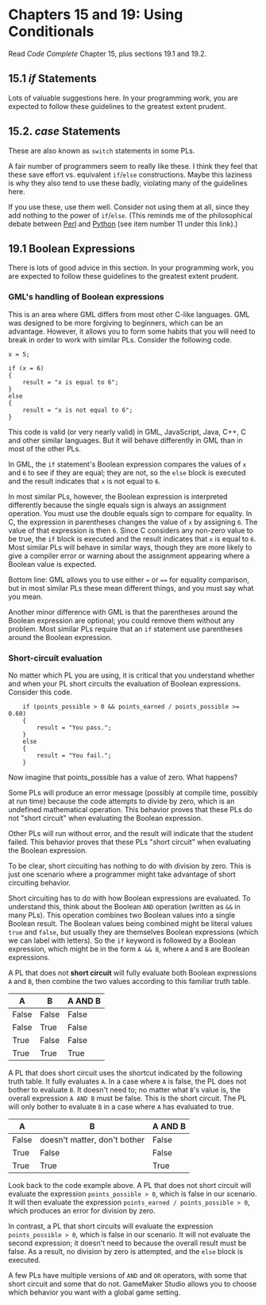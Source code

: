 # Chapters 15 and 19: Using Conditionals

Read *Code Complete* Chapter 15, plus sections 19.1 and 19.2.

## 15.1 *if* Statements

Lots of valuable suggestions here. In your programming work, you are expected to follow these guidelines to the greatest extent prudent.

## 15.2. *case* Statements

These are also known as `switch` statements in some PLs.

A fair number of programmers seem to really like these. I think they feel that these save effort vs. equivalent `if`/`else` constructions. Maybe this laziness is why they also tend to use these badly, violating many of the guidelines here.

If you use these, use them well. Consider not using them at all, since they add nothing to the power of  `if`/`else`. (This reminds me of the philosophical debate between [Perl](http://c2.com/cgi/wiki?ThereIsMoreThanOneWayToDoIt) and [Python](http://c2.com/cgi/wiki?PythonPhilosophy) (see item number 11 under this link).)

## 19.1 Boolean Expressions

There is lots of good advice in this section. In your programming work, you are expected to follow these guidelines to the greatest extent prudent.

### GML's handling of Boolean expressions

This is an area where GML differs from most other C-like languages. GML was designed to be more forgiving to beginners, which can be an advantage. However, it allows you to form some habits that you will need to break in order to work with similar PLs. Consider the following code.

```
x = 5;

if (x = 6)
{
    result = "x is equal to 6";
}
else
{
    result = "x is not equal to 6";
}

```

This code is valid (or very nearly valid) in GML, JavaScript, Java, C++, C and other similar languages. But it will behave differently in GML than in most of the other PLs.

In GML, the `if` statement's Boolean expression compares the values of `x` and `6` to see if they are equal; they are not, so the `else` block is executed and the result indicates that `x` is not equal to `6`.

In most similar PLs, however, the Boolean expression is interpreted differently because the single equals sign is always an assignment operation. You must use the double equals sign to compare for equality. In C, the expression in parentheses changes the value of `x` by assigning `6`. The value of that expression is then `6`. Since C considers any non-zero value to be true, the `if` block is executed and the result indicates that `x` is equal to `6`. Most similar PLs will behave in similar ways, though they are more likely to give a compiler error or warning about the assignment appearing where a Boolean value is expected.

Bottom line: GML allows you to use either `=` or `==` for equality comparison, but in most similar PLs these mean different things, and you must say what you mean.

Another minor difference with GML is that the parentheses around the Boolean expression are optional; you could remove them without any problem. Most similar PLs require that an `if` statement use parentheses around the Boolean expression.

### Short-circuit evaluation

No matter which PL you are using, it is critical that you understand whether and when your PL short circuits the evaluation of Boolean expressions. Consider this code.

```
    if (points_possible > 0 && points_earned / points_possible >= 0.60)
    {
        result = "You pass.";
    }
    else
    {
        result = "You fail.";
    }
```

Now imagine that points_possible has a value of zero. What happens?

Some PLs will produce an error message (possibly at compile time, possibly at run time) because the code attempts to divide by zero, which is an undefined mathematical operation. This behavior proves that these PLs do not "short circuit" when evaluating the Boolean expression.

Other PLs will run without error, and the result will indicate that the student failed. This behavior proves that these PLs "short circuit" when evaluating the Boolean expression.

To be clear, short circuiting has nothing to do with division by zero. This is just one scenario where a programmer might take advantage of short circuiting behavior.

Short circuiting has to do with how Boolean expressions are evaluated. To understand this, think about the Boolean `AND` operation (written as `&&` in many PLs). This operation combines two Boolean values into a single Boolean result. The Boolean values being combined might be literal values `true` and `false`, but usually they are themselves Boolean expressions (which we can label with letters). So the `if` keyword is followed by a Boolean expression, which might be in the form `A && B`, where `A` and `B` are Boolean expressions.

A PL that does not **short circuit** will fully evaluate both Boolean expressions `A` and `B`, then combine the two values according to this familiar truth table.

| A     | B     | A AND B |
| ----- | ----- | ------- |
| False | False | False   |
| False | True  | False   |
| True  | False | False   |
| True  | True  | True    |

A PL that does short circuit uses the shortcut indicated by the following truth table. It fully evaluates `A`. In a case where `A` is false, the PL does not bother to evaluate `B`. It doesn't need to; no matter what `B`'s value is, the overall expression `A AND B` must be false. This is the short circuit. The PL will only bother to evaluate `B` in a case where `A` has evaluated to true.

| A     | B                            | A AND B |
| ----- | ---------------------------- | ------- |
| False | doesn't matter, don't bother | False   |
| True  | False                        | False   |
| True  | True                         | True    |

Look back to the code example above. A PL that does not short circuit will evaluate the expression `points_possible > 0`, which is false in our scenario. It will then evaluate the expression `points_earned / points_possible > 0`, which produces an error for division by zero.

In contrast, a PL that short circuits will evaluate the expression `points_possible > 0`, which is false in our scenario. It will not evaluate the second expression; it doesn't need to because the overall result must be false. As a result, no division by zero is attempted, and the `else` block is executed.

A few PLs have multiple versions of `AND` and `OR` operators, with some that short circuit and some that do not. GameMaker Studio allows you to choose which behavior you want with a global game setting.